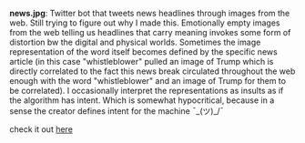 **news.jpg**: Twitter bot that tweets news headlines through images from the web. Still trying to figure out why I made this. Emotionally empty images from the web telling us headlines that carry meaning invokes some form of distortion bw the digital and physical worlds. Sometimes the image representation of the word itself becomes defined by the specific news article (in this case "whistleblower" pulled an image of Trump which is directly correlated to the fact this news break circulated throughout the web enough with the word "whistleblower" and an image of Trump for them to be correlated). I occasionally interpret the representations as insults as if the algorithm has intent. Which is somewhat hypocritical, because in a sense the creator defines intent for the machine ¯\_(ツ)_/¯

check it out [here](https://www.twitter.com/news_jpg)
